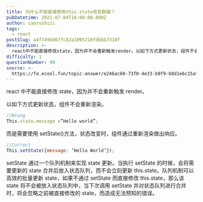 ```yaml
---
title: 为什么不能直接使用this.state改变数据？
pubDatetime: 2021-07-04T16:00:00.000Z
author: caorushizi
tags:
  - react
postSlug: a4f749dd67fc82a1095216fdbbb7310f
description: >-
  react中不能直接修改state，因为并不会重新触发render。以如下方式更新状态，组件不会重新渲染。//WrongThis.state.message=”Helloworld”;
difficulty: 1
questionNumber: 90
source: >-
  https://fe.ecool.fun/topic-answer/e246ac60-73f0-4e33-b0f9-b0d1e6c15af8?orderBy=updateTime&order=desc&tagId=13
---
```


react 中不能直接修改 state，因为并不会重新触发 render。

以如下方式更新状态，组件不会重新渲染。

```jsx
//Wrong
This.state.message =”Hello world”;

```

而是需要使用 setState()方法，状态改变时，组件通过重新渲染做出响应。

```jsx
//Correct
This.setState({message: ‘Hello World’});

```

setState 通过一个队列机制来实现 state 更新。当执行 setState 的时候，会将需要更新的 state 合并后放入状态队列，而不会立刻更新 this.state。队列机制可以高效的批量更新 state，如果不通过 setState 而直接修改 this.state，那么该 state 将不会被放入状态队列中，当下次调用 setState 并对状态队列进行合并时，将会忽略之前被直接修改的 state，而造成无法预知的错误。
